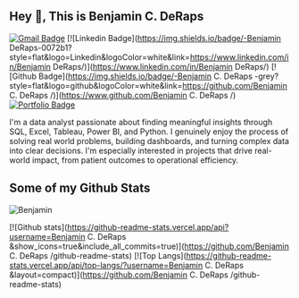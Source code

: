 ## Hey 👋, This is Benjamin C. DeRaps
[![Gmail Badge](https://img.shields.io/badge/-ben.c.deraps@gmail.com-c14438?style=flat&logo=Gmail&logoColor=white&link=mailto:ben.c.deraps@gmail.com)](mailto:ben.c.deraps@gmail.com) 
[![Linkedin Badge](https://img.shields.io/badge/-Benjamin DeRaps-0072b1?style=flat&logo=Linkedin&logoColor=white&link=https://www.linkedin.com/in/Benjamin DeRaps/)](https://www.linkedin.com/in/Benjamin DeRaps/) [![Github Badge](https://img.shields.io/badge/-Benjamin C. DeRaps -grey?style=flat&logo=github&logoColor=white&link=https://github.com/Benjamin C. DeRaps /)](https://www.github.com/Benjamin C. DeRaps /) [![Portfolio Badge](https://img.shields.io/badge/portfolio-web-blue?style=flat&link=https://github.com/BenDeraps/)](https://github.com/BenDeraps/) <p align='left'>I'm a data analyst passionate about finding meaningful insights through SQL, Excel, Tableau, Power BI, and Python. I genuinely enjoy the process of solving real world problems, building dashboards, and turning complex data into clear decisions. I'm especially interested in projects that drive real-world impact, from patient outcomes to operational efficiency.</p>
## Some of my Github Stats
<p align=left> <img src=https://komarev.com/ghpvc/?username=Benjamin C. DeRaps  alt=Benjamin C. DeRaps  /> </p>

[![Github stats](https://github-readme-stats.vercel.app/api?username=Benjamin C. DeRaps &show_icons=true&include_all_commits=true)](https://github.com/Benjamin C. DeRaps /github-readme-stats)
[![Top Langs](https://github-readme-stats.vercel.app/api/top-langs/?username=Benjamin C. DeRaps &layout=compact)](https://github.com/Benjamin C. DeRaps /github-readme-stats)
